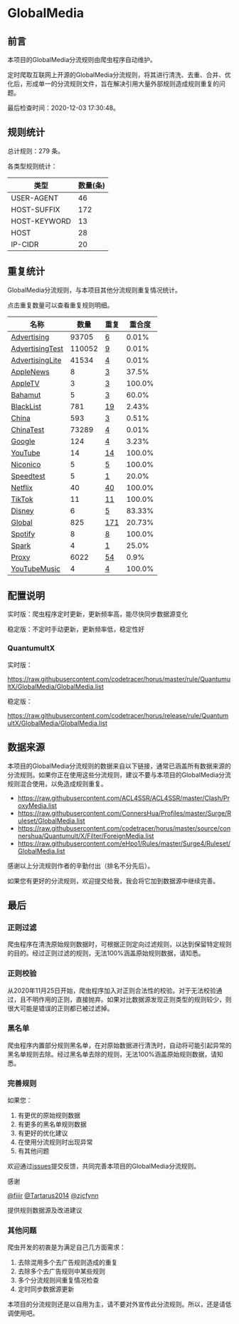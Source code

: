 # GlobalMedia

## 前言

本项目的GlobalMedia分流规则由爬虫程序自动维护。

定时爬取互联网上开源的GlobalMedia分流规则，将其进行清洗、去重、合并、优化后，形成单一的分流规则文件，旨在解决引用大量外部规则造成规则重复的问题。




最后检查时间：2020-12-03 17:30:48。

## 规则统计

总计规则：279 条。

各类型规则统计：

| 类型 | 数量(条) |
| ---- | ---- |
| USER-AGENT | 46 |
| HOST-SUFFIX | 172 |
| HOST-KEYWORD | 13 |
| HOST | 28 |
| IP-CIDR | 20 |
## 重复统计

GlobalMedia分流规则，与本项目其他分流规则重复情况统计。

点击重复数量可以查看重复规则明细。

| 名称 | 数量 | 重复 | 重合度 |
| ---- | ---- | ---- | ------ |
|  [Advertising](https://github.com/codetracer/horus/tree/master/rule/QuantumultX/Advertising)    | 93705   | [6](https://github.com/codetracer/horus/tree/master/rule/QuantumultX/GlobalMedia/Repeat.list)   |   0.01% |
|  [AdvertisingTest](https://github.com/codetracer/horus/tree/master/rule/QuantumultX/AdvertisingTest)    | 110052   | [9](https://github.com/codetracer/horus/tree/master/rule/QuantumultX/GlobalMedia/Repeat.list)   |   0.01% |
|  [AdvertisingLite](https://github.com/codetracer/horus/tree/master/rule/QuantumultX/AdvertisingLite)    | 41534   | [4](https://github.com/codetracer/horus/tree/master/rule/QuantumultX/GlobalMedia/Repeat.list)   |   0.01% |
|  [AppleNews](https://github.com/codetracer/horus/tree/master/rule/QuantumultX/AppleNews)    | 8   | [3](https://github.com/codetracer/horus/tree/master/rule/QuantumultX/GlobalMedia/Repeat.list)   |   37.5% |
|  [AppleTV](https://github.com/codetracer/horus/tree/master/rule/QuantumultX/AppleTV)    | 3   | [3](https://github.com/codetracer/horus/tree/master/rule/QuantumultX/GlobalMedia/Repeat.list)   |   100.0% |
|  [Bahamut](https://github.com/codetracer/horus/tree/master/rule/QuantumultX/Bahamut)    | 5   | [3](https://github.com/codetracer/horus/tree/master/rule/QuantumultX/GlobalMedia/Repeat.list)   |   60.0% |
|  [BlackList](https://github.com/codetracer/horus/tree/master/rule/QuantumultX/BlackList)    | 781   | [19](https://github.com/codetracer/horus/tree/master/rule/QuantumultX/GlobalMedia/Repeat.list)   |   2.43% |
|  [China](https://github.com/codetracer/horus/tree/master/rule/QuantumultX/China)    | 593   | [3](https://github.com/codetracer/horus/tree/master/rule/QuantumultX/GlobalMedia/Repeat.list)   |   0.51% |
|  [ChinaTest](https://github.com/codetracer/horus/tree/master/rule/QuantumultX/ChinaTest)    | 73289   | [4](https://github.com/codetracer/horus/tree/master/rule/QuantumultX/GlobalMedia/Repeat.list)   |   0.01% |
|  [Google](https://github.com/codetracer/horus/tree/master/rule/QuantumultX/Google)    | 124   | [4](https://github.com/codetracer/horus/tree/master/rule/QuantumultX/GlobalMedia/Repeat.list)   |   3.23% |
|  [YouTube](https://github.com/codetracer/horus/tree/master/rule/QuantumultX/YouTube)    | 14   | [14](https://github.com/codetracer/horus/tree/master/rule/QuantumultX/GlobalMedia/Repeat.list)   |   100.0% |
|  [Niconico](https://github.com/codetracer/horus/tree/master/rule/QuantumultX/Niconico)    | 5   | [5](https://github.com/codetracer/horus/tree/master/rule/QuantumultX/GlobalMedia/Repeat.list)   |   100.0% |
|  [Speedtest](https://github.com/codetracer/horus/tree/master/rule/QuantumultX/Speedtest)    | 5   | [1](https://github.com/codetracer/horus/tree/master/rule/QuantumultX/GlobalMedia/Repeat.list)   |   20.0% |
|  [Netflix](https://github.com/codetracer/horus/tree/master/rule/QuantumultX/Netflix)    | 40   | [40](https://github.com/codetracer/horus/tree/master/rule/QuantumultX/GlobalMedia/Repeat.list)   |   100.0% |
|  [TikTok](https://github.com/codetracer/horus/tree/master/rule/QuantumultX/TikTok)    | 11   | [11](https://github.com/codetracer/horus/tree/master/rule/QuantumultX/GlobalMedia/Repeat.list)   |   100.0% |
|  [Disney](https://github.com/codetracer/horus/tree/master/rule/QuantumultX/Disney)    | 6   | [5](https://github.com/codetracer/horus/tree/master/rule/QuantumultX/GlobalMedia/Repeat.list)   |   83.33% |
|  [Global](https://github.com/codetracer/horus/tree/master/rule/QuantumultX/Global)    | 825   | [171](https://github.com/codetracer/horus/tree/master/rule/QuantumultX/GlobalMedia/Repeat.list)   |   20.73% |
|  [Spotify](https://github.com/codetracer/horus/tree/master/rule/QuantumultX/Spotify)    | 8   | [8](https://github.com/codetracer/horus/tree/master/rule/QuantumultX/GlobalMedia/Repeat.list)   |   100.0% |
|  [Spark](https://github.com/codetracer/horus/tree/master/rule/QuantumultX/Spark)    | 4   | [1](https://github.com/codetracer/horus/tree/master/rule/QuantumultX/GlobalMedia/Repeat.list)   |   25.0% |
|  [Proxy](https://github.com/codetracer/horus/tree/master/rule/QuantumultX/Proxy)    | 6022   | [54](https://github.com/codetracer/horus/tree/master/rule/QuantumultX/GlobalMedia/Repeat.list)   |   0.9% |
|  [YouTubeMusic](https://github.com/codetracer/horus/tree/master/rule/QuantumultX/YouTubeMusic)    | 4   | [4](https://github.com/codetracer/horus/tree/master/rule/QuantumultX/GlobalMedia/Repeat.list)   |   100.0% |
## 配置说明

实时版：爬虫程序定时更新，更新频率高，能尽快同步数据源变化

稳定版：不定时手动更新，更新频率低，稳定性好

### QuantumultX 
实时版：

https://raw.githubusercontent.com/codetracer/horus/master/rule/QuantumultX/GlobalMedia/GlobalMedia.list

稳定版：

https://raw.githubusercontent.com/codetracer/horus/release/rule/QuantumultX/GlobalMedia/GlobalMedia.list

## 数据来源

本项目的GlobalMedia分流规则的数据来自以下链接，通常已涵盖所有数据来源的分流规则。如果你正在使用这些分流规则，建议不要与本项目的GlobalMedia分流规则混合使用，以免造成规则重复。

- https://raw.githubusercontent.com/ACL4SSR/ACL4SSR/master/Clash/ProxyMedia.list
- https://raw.githubusercontent.com/ConnersHua/Profiles/master/Surge/Ruleset/GlobalMedia.list
- https://raw.githubusercontent.com/codetracer/horus/master/source/connershua/Quantumult/X/Filter/ForeignMedia.list
- https://raw.githubusercontent.com/eHpo1/Rules/master/Surge4/Ruleset/GlobalMedia.list


感谢以上分流规则作者的辛勤付出（排名不分先后）。

如果您有更好的分流规则，欢迎提交给我，我会将它加到数据源中继续完善。

## 最后

### 正则过滤

爬虫程序在清洗原始规则数据时，可根据正则定向过滤规则，以达到保留特定规则的目的。经过正则过滤的规则，无法100%涵盖原始规则数据，请知悉。

### 正则校验

从2020年11月25日开始，爬虫程序加入对正则合法性的校验。对于无法校验通过，且不明作用的正则，直接抛弃。如果对比数据源发现正则类型的规则较少，则很大可能是错误的正则都已被过滤掉。

### 黑名单

爬虫程序内置部分规则黑名单，在对原始数据进行清洗时，自动将可能引起异常的黑名单规则去除。经过黑名单去除的规则，无法100%涵盖原始规则数据，请知悉。

### 完善规则

如果您：

1. 有更优的原始规则数据
2. 有更多的黑名单规则数据
3. 有更好的优化建议
4. 在使用分流规则时出现异常
5. 有其他问题

欢迎通过[issues](https://github.com/codetracer/horus/issues/new)提交反馈，共同完善本项目的GlobalMedia分流规则。

感谢

[@fiiir](https://github.com/fiiir) [@Tartarus2014](https://github.com/Tartarus2014) [@zjcfynn](https://github.com/zjcfynn) 

提供规则数据源及改进建议

### 其他问题

爬虫开发的初衷是为满足自己几方面需求：

1. 去除混用多个去广告规则造成的重复
2. 去除多个去广告规则中某些规则
3. 多个分流规则间重复情况检查
4. 定时同步数据源更新

本项目的分流规则还是以自用为主，请不要对外宣传此分流规则。所以，还是请低调使用吧。